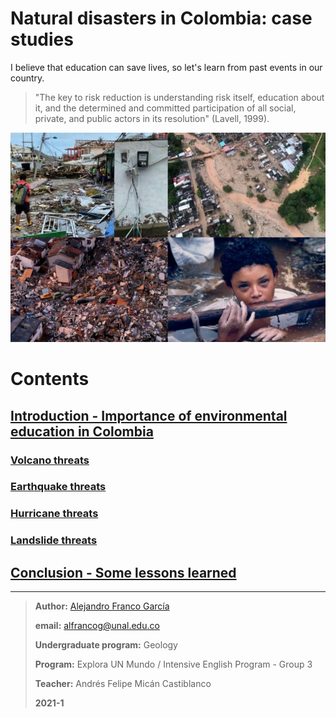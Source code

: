 # Natural disasters in Colombia: case studies

I believe that education can save lives, so let's learn from past events in our country.

> "The key to risk reduction is understanding risk itself, education about it, and the determined and committed participation of all social, 
> private, and public actors in its resolution" (Lavell, 1999).

![home](images/home.jpeg)

# Contents

## [Introduction - Importance of environmental education in Colombia](introduction.md)

### [Volcano threats](volcano.md)

### [Earthquake threats](earthquake.md)

### [Hurricane threats](hurricane.md)

### [Landslide threats](landslide.md)

## [Conclusion - Some lessons learned](conclusion.md)

---------------------------------------------------------------

> **Author:** [Alejandro Franco García](about-me.md)
> 
> **email:** alfrancog@unal.edu.co
> 
> **Undergraduate program:** Geology
> 
> **Program:** Explora UN Mundo / Intensive English Program - Group 3
> 
> **Teacher:** Andrés Felipe Micán Castiblanco
> 
> **2021-1**
